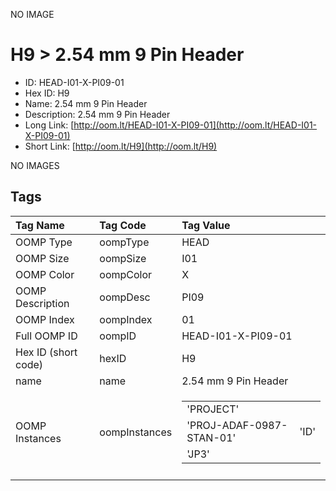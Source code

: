 


  
NO IMAGE  
# H9 > 2.54 mm 9 Pin Header

- ID: HEAD-I01-X-PI09-01
- Hex ID: H9
- Name: 2.54 mm 9 Pin Header
- Description: 2.54 mm 9 Pin Header
- Long Link: [http://oom.lt/HEAD-I01-X-PI09-01](http://oom.lt/HEAD-I01-X-PI09-01)
- Short Link: [http://oom.lt/H9](http://oom.lt/H9)
  
NO IMAGES  
## Tags
  

|Tag Name|Tag Code|Tag Value|
| :--- | :--- | :--- |
|OOMP Type|oompType|HEAD|
|OOMP Size|oompSize|I01|
|OOMP Color|oompColor|X|
|OOMP Description|oompDesc|PI09|
|OOMP Index|oompIndex|01|
|Full OOMP ID|oompID|HEAD-I01-X-PI09-01|
|Hex ID (short code)|hexID|H9|
|name|name|2.54 mm 9 Pin Header|
|OOMP Instances|oompInstances|<table><tr><td>'PROJECT'</td></tr><tr><td> 'PROJ-ADAF-0987-STAN-01'</td><td> 'ID'</td></tr><tr><td> 'JP3'</td></tr></table>|
||||
